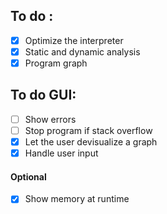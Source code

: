 ## To do :

- [x] Optimize the interpreter
- [x] Static and dynamic analysis
- [x] Program graph

## To do GUI:

- [ ] Show errors
- [ ] Stop program if stack overflow
- [x] Let the user devisualize a graph
- [X] Handle user input

#### Optional

- [X] Show memory at runtime
